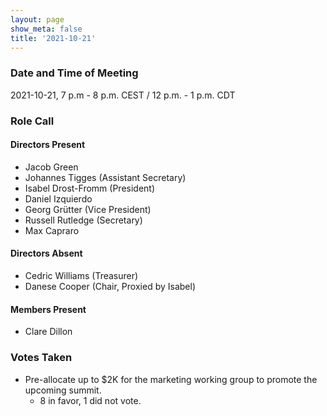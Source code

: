 ```yaml
---
layout: page
show_meta: false
title: '2021-10-21'
---
```


### Date and Time of Meeting

2021-10-21, 7 p.m - 8 p.m. CEST / 12 p.m. - 1 p.m. CDT

### Role Call

#### Directors Present  

- Jacob Green
- Johannes Tigges (Assistant Secretary)
- Isabel Drost-Fromm (President)
- Daniel Izquierdo
- Georg Grütter (Vice President)
- Russell Rutledge (Secretary)
- Max Capraro


#### Directors Absent

- Cedric Williams (Treasurer)
- Danese Cooper (Chair, Proxied by Isabel)

#### Members Present

- Clare Dillon


### Votes Taken

- Pre-allocate up to $2K for the marketing working group to promote the upcoming summit.
  - 8 in favor, 1 did not vote.
